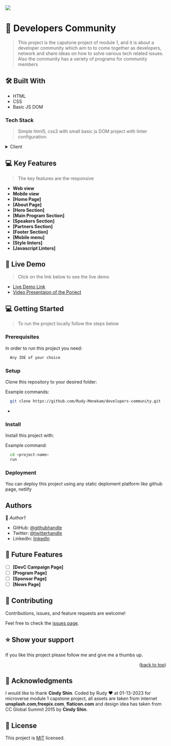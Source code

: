 ![](https://img.shields.io/badge/Microverse-blueviolet)


# 📖 Developers Community <a name="about-project"></a>

> This project is the capstone project of module 1, and it is about a developer community which aim to to come together as developers, network and share ideas on how to solve various tech related issues. Also the community has a variety of programs for community members


## 🛠 Built With <a name="built-with"></a>
 
 - HTML
 - CSS
 - Basic JS DOM

### Tech Stack <a name="tech-stack"></a>

> Simple html5, css3 with small basic js DOM project with linter configuration.
<details>
  <summary>Client</summary>
  <ul>
    <li><a href="https://www.w3schools.com/html/">HTML</a></li>
    <li><a href="https://developer.mozilla.org/en-US/docs/Web/CSS">CSS</a></li>
    <li><a href="https://www.w3schools.com/js/default.asp">JS</a></li>
  </ul>
</details>

## 💻 Key Features <a name="getting-started"></a>

> The key features are the responsive

- **Web view**
- **Mobile view**
- **[Home Page]**
- **[About Page]**
- **[Hero Section]**
- **[Main Program Section]**
- **[Speakers Section]**
- **[Partners Section]**
- **[Footer Section]**
- **[Mobile menu]**
- **[Style linters]**
- **[Javascript Linters]**

## 🚀 Live Demo <a name="live-demo"></a>
> Click on the link below to see the live demo

- [Live Demo Link]()
- [Video Presentaion of the Porject](https://www.loom.com/share/cef1b9c4b5074b1ab83811318877635b)

## 💻 Getting Started <a name="getting-started"></a>

> To run the project locally follow the steps below

### Prerequisites

In order to run this project you need:

```sh
  Any IDE of your choice
```

### Setup

Clone this repository to your desired folder:


Example commands:

```sh
  git clone https://github.com/Rudy-Menekam/developers-community.git
```
-

### Install

Install this project with:


Example command:

```sh
  cd <project-name>
  run
```
### Deployment

You can deploy this project using any static deploment platform like github page, netlify

## Authors

👤 *Author1*

- GitHub: [@githubhandle](https://github.com/Rudy-Menekam)
- Twitter: [@twitterhandle](https://twitter.com/MenekamR)
- LinkedIn: [linkedIn](https://www.linkedin.com/in/menekam-rudy/)

<!-- FUTURE FEATURES -->

## 🔭 Future Features <a name="future-features"></a>

- [ ] **[DevC Campaign Page]**
- [ ] **[Program Page]**
- [ ] **[Sponsor Page]**
- [ ] **[News Page]**

## 🤝 Contributing

Contributions, issues, and feature requests are welcome!

Feel free to check the [issues page]([../../issues/](https://github.com/Rudy-Menekam/developers-community)).

<!-- SUPPORT -->

## ⭐️ Show your support <a name="support"></a>

If you like this project please follow me and give me a thumbs up.

<p align="right">(<a href="#readme-top">back to top</a>)</p>

<!-- ACKNOWLEDGEMENTS -->

## 🙏 Acknowledgments <a name="acknowledgements"></a>

I would like to thank <strong>Cindy Shin</strong>.
Coded by Rudy ♥ at 01-13-2023 for microverse module 1 capstone project, all assets are taken from internet <strong>unsplash.com</strong>,<strong>freepix.com</strong>, <strong>flaticon.com</strong> and design idea has taken from CC Global Summit 2015 by <strong>Cindy Shin</strong>.


## 📝 License

This project is [MIT](./MIT.md) licensed.

<!-- NOTE: we recommend using the [MIT license](https://choosealicense.com/licenses/mit/) - you can set it up quickly by [using templates available on GitHub](https://docs.github.com/en/communities/setting-up-your-project-for-healthy-contributions/adding-a-license-to-a-repository). You can also use [any other license](https://choosealicense.com/licenses/) if you wish. -->
